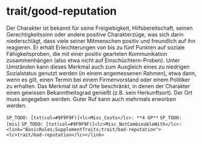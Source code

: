 # trait/good-reputation

Der Charakter ist bekannt für seine Freigiebigkeit, Hilfsbereitschaft, seinen Gerechtigkeitssinn oder andere positive Charakterzüge, was sich darin niederschlägt, dass viele seiner Mitmenschen positiv und freundlich auf ihn reagieren. Er erhält Erleichterungen von bis zu fünf Punkten auf soziale Fähigkeitsproben, die mit einer positiv gearteten Kommunikation zusammenhängen (also etwa nicht auf Einschüchtern-Proben). Unter Umständen kann dieses Merkmal auch zum Ausgleich eines zu niedrigen Sozialstatus genutzt werden (in einem angemessenen Rahmen), etwa dann, wenn es gilt, einen Termin bei einem Firmenvorstand oder einem Politiker zu erhalten. Das Merkmal ist auf Orte beschränkt, in denen der Charakter einen gewissen Bekanntheitsgrad genießt (z.B. sein Herkunftsort). Der Ort muss angegeben werden. Guter Ruf kann auch mehrmals erworben werden.

`SP_TODO: [txt(col=#9F9F9F)]<lc>Misc_Costs</lc>: **4 GP**`
`SP_TODO: [mis]`
`SP_TODO: [txt(col=#9F9F9F)]<lc>Misc_NotCombinableWith</lc>: <link="BasicRules;SupplementTraits;trait/bad-reputation"><lc>trait/bad-reputation</lc></link>`